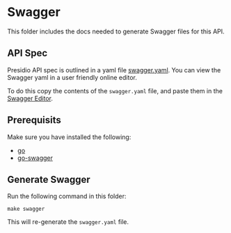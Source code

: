 # Swagger

This folder includes the docs needed to generate Swagger files for this API.

## API Spec

Presidio API spec is outlined in a yaml file [swagger.yaml](swagger.yaml).
You can view the Swagger yaml in a user friendly online editor.

To do this copy the contents of the `swagger.yaml` file, and paste them in the [Swagger Editor](http://editor.swagger.io/).

## Prerequisits

Make sure you have installed the following:

- [go](https://golang.org/)
- [go-swagger](https://goswagger.io/)

## Generate Swagger

Run the following command in this folder:

```
make swagger
```

This will re-generate the `swagger.yaml` file.
